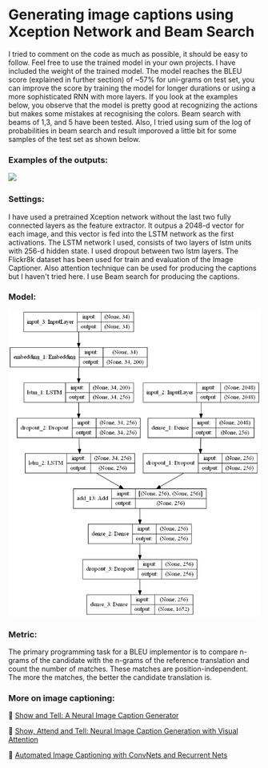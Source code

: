# Generating image captions using Xception Network and Beam Search

I tried to comment on the code as much as possible, it should be easy to follow. Feel free to use the trained model in your own projects. I have included the weight of the trained model. The model reaches the BLEU score (explained in further section) of ~57% for uni-grams on test set, you can improve the score by training the model for longer durations or using a more sophisticated RNN with more layers. If you look at the examples below, you observe that the model is pretty good at recognizing the actions but makes some mistakes at recognising the colors. Beam search with beams of 1,3, and 5 have been tested. Also, I tried using sum of the log of probabilities in beam search and result imporoved a little bit for some samples of the test set as shown below.

### Examples of the outputs:

![](results_modelv2.jpg)

### Settings:

I have used a pretrained Xception network without the last two fully connected layers as the feature extractor. It outpus a 2048-d vector for each image, and this vector is fed into the LSTM network as the first activations. The LSTM network I used, consists of two layers of lstm units with 256-d hidden state. I used dropout between two lstm layers. The Flickr8k dataset has been used for train and evaluation of the Image Captioner.  Also attention technique can be used for producing the captions but I haven't tried here. I use Beam search for producing the captions.

### Model: 

![](model-final.png)

### Metric:

The primary programming task for a BLEU implementor is to compare n-grams of the candidate with the n-grams of the reference translation and count the number of matches. These matches are position-independent. The more the matches, the better the candidate translation is.

### More on image captioning:

:notebook: [Show and Tell: A Neural Image Caption Generator](https://arxiv.org/abs/1411.4555)

:notebook: [Show, Attend and Tell: Neural Image Caption Generation with Visual Attention](https://arxiv.org/abs/1502.03044)

:notebook: [Automated Image Captioning with ConvNets and Recurrent Nets](https://cs.stanford.edu/people/karpathy/sfmltalk.pdf)
